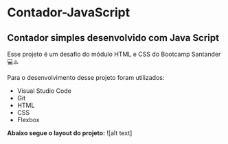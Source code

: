 # Contador-JavaScript
##  Contador simples  desenvolvido com Java Script
Esse projeto é um desafio do módulo HTML e CSS do Bootcamp Santander 💻♨️ 

Para o desenvolvimento desse projeto foram utilizados:
 - Visual Studio Code
 - Git
 - HTML
 - CSS
 - Flexbox
   
**Abaixo segue o layout do projeto:**
![alt text]
